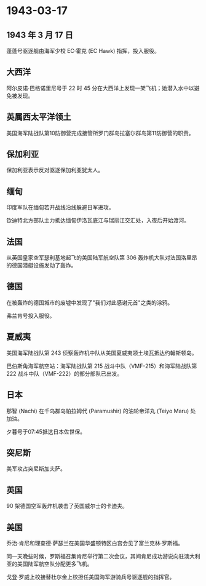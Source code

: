 # 1943-03-17

## 1943 年 3 月 17 日

蓬蓬号驱逐舰由海军少校 EC·霍克 (EC Hawk) 指挥，投入服役。

## 大西洋

阿尔皮诺·巴格诺里尼号于 22 时 45
分在大西洋上发现一架飞机；她潜入水中以避免被发现。

## 英属西太平洋领土

美国海军陆战队第10防御营完成接管所罗门群岛拉塞尔群岛第11防御营的职责。

## 保加利亚

保加利亚表示反对驱逐保加利亚犹太人。

## 缅甸

印度军队在缅甸若开战线沿线躲避日军进攻。

钦迪特北方部队主力抵达缅甸伊洛瓦底江与瑞丽江交汇处，入夜后开始渡河。

## 法国

从英国皇家空军瑟利基地起飞的美国陆军航空队第 306
轰炸机大队对法国洛里昂的德国潜艇设施发动了轰炸。

## 德国

在被轰炸的德国城市的废墟中发现了"我们对此感谢元首"之类的涂鸦。

弗兰肯号投入服役。

## 夏威夷

美国海军陆战队第 243 侦察轰炸机中队从美国夏威夷领土埃瓦抵达约翰斯顿岛。

巴伯斯角海军航空站：海军陆战队第 215 战斗中队（VMF-215）和海军陆战队第
222 战斗中队（VMF-222）的部分部队已出发。

## 日本

那智 (Nachi) 在千岛群岛帕拉姆代 (Paramushir) 的油轮帝洋丸 (Teiyo Maru)
处加油。

夕暮号于07:45抵达日本佐世保。

## 突尼斯

美军攻占突尼斯加夫萨。

## 英国

90 架德国空军轰炸机袭击了英国威尔士的卡迪夫。

## 美国

乔治·肯尼和理查德·萨瑟兰在美国华盛顿特区白宫会见了富兰克林·罗斯福。

同一天晚些时候，罗斯福召集肯尼举行第二次会议，其间肯尼成功游说向驻澳大利亚的美国陆军航空队分配更多飞机。

戈登·罗威上校接替杜尔金上校担任美国海军游骑兵号驱逐舰的指挥官。

